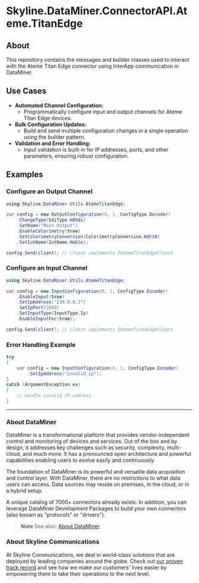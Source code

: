 # Skyline.DataMiner.ConnectorAPI.Ateme.TitanEdge

## About

This repository contains the messages and builder classes used to interact with the Ateme Titan Edge connector using InterApp communication in DataMiner.

## Use Cases

- **Automated Channel Configuration:**
  - Programmatically configure input and output channels for Ateme Titan Edge devices.
- **Bulk Configuration Updates:**
  - Build and send multiple configuration changes in a single operation using the builder pattern.
- **Validation and Error Handling:**
  - Input validation is built-in for IP addresses, ports, and other parameters, ensuring robust configuration.

## Examples

### Configure an Output Channel

```csharp
using Skyline.DataMiner.Utils.AtemeTitanEdge;

var config = new OutputConfiguration(0, 1, ConfigType.Decoder)
    .ChangeType(SdiType.HdSdi)
    .SetName("Main Output")
    .EnableColorimetry(true)
    .SetColorimetryConversion(ColorimetryConversion.Hdr10)
    .SetIutName(IutName.Hable);

config.Send(client); // client implements IAtemeTitanEdgeClient
```

### Configure an Input Channel

```csharp
using Skyline.DataMiner.Utils.AtemeTitanEdge;

var config = new InputConfiguration(0, 1, ConfigType.Encoder)
    .EnableInput(true)
    .SetIpAddress("239.0.0.1")
    .SetIpPort(5000)
    .SetInputType(InputType.Ip)
    .EnableInputFec(true);

config.Send(client); // client implements IAtemeTitanEdgeClient
```

### Error Handling Example

```csharp
try
{
    var config = new InputConfiguration(0, 1, ConfigType.Encoder)
        .SetIpAddress("invalid_ip");
}
catch (ArgumentException ex)
{
    // Handle invalid IP address
}
```

---

### About DataMiner

DataMiner is a transformational platform that provides vendor-independent control and monitoring of devices and services. Out of the box and by design, it addresses key challenges such as security, complexity, multi-cloud, and much more. It has a pronounced open architecture and powerful capabilities enabling users to evolve easily and continuously.

The foundation of DataMiner is its powerful and versatile data acquisition and control layer. With DataMiner, there are no restrictions to what data users can access. Data sources may reside on premises, in the cloud, or in a hybrid setup.

A unique catalog of 7000+ connectors already exists. In addition, you can leverage DataMiner Development Packages to build your own connectors (also known as "protocols" or "drivers").

> **Note**
> See also: [About DataMiner](https://aka.dataminer.services/about-dataminer).

### About Skyline Communications

At Skyline Communications, we deal in world-class solutions that are deployed by leading companies around the globe. Check out [our proven track record](https://aka.dataminer.services/about-skyline) and see how we make our customers' lives easier by empowering them to take their operations to the next level.
